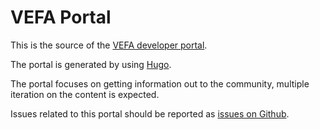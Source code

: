 # VEFA Portal

This is the source of the [VEFA developer portal](http://vefa.difi.no/).

The portal is generated by using [Hugo](http://gohugo.io/).

The portal focuses on getting information out to the community, multiple iteration on the content is expected.

Issues related to this portal should be reported as [issues on Github](https://github.com/difi/vefa-portal).
